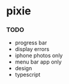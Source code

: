 # pixie

### TODO
- progress bar
- display errors
- iphone photos only
- menu bar app only
- design
- typescript
